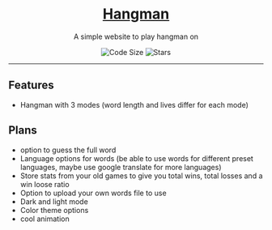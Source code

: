 <div align="center">
  <!-- Logo and Title -->
  <h1><a href="https://cqb13.github.io/Hangman/">Hangman</a></h1>
  <p>A simple website to play hangman on</p>

<!-- Fancy badges -->
<img src="https://img.shields.io/github/languages/code-size/cqb13/Hangman" alt="Code Size">
<img src="https://img.shields.io/github/stars/cqb13/Hangman" alt="Stars">
</div>

<hr />

## Features 
- Hangman with 3 modes (word length and lives differ for each  mode)

## Plans
- option to guess the full word
- Language options for words (be able to use words for different preset languages, maybe use google translate for more languages)
- Store stats from your old games to give you total wins, total losses and a win loose ratio
- Option to upload your own words file to use
- Dark and light mode
- Color theme options
- cool animation